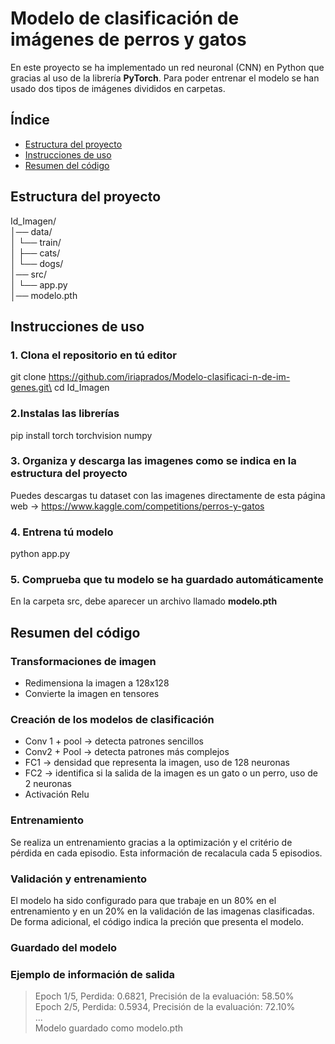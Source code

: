 # Modelo de clasificación de imágenes de perros y gatos 

En este proyecto se ha implementado un red neuronal (CNN) en Python que gracias al uso de la librería **PyTorch**. Para poder entrenar el modelo se han usado dos tipos de imágenes divididos en carpetas.

## Índice
 * [Estructura del proyecto](#Estructura-del-proyecto)
 * [Instrucciones de uso](#Instrucciones-de-uso)
 * [Resumen del código](#Resumen-del-código)


## Estructura del proyecto 

Id_Imagen/\
│── data/\
│   └── train/\
│       ├── cats/\
│       └── dogs/\
│── src/\
│   └── app.py\
│── modelo.pth

## Instrucciones de uso 

### 1. Clona el repositorio en tú editor
git clone https://github.com/iriaprados/Modelo-clasificaci-n-de-im-genes.git\
cd Id_Imagen

### 2.Instalas las librerías
pip install torch torchvision numpy

### 3. Organiza y descarga las imagenes como se indica en la estructura del proyecto
Puedes descargas tu dataset con las imagenes directamente de esta página web → https://www.kaggle.com/competitions/perros-y-gatos
 
### 4. Entrena tú modelo 
python app.py

### 5. Comprueba que tu modelo se ha guardado automáticamente
En la carpeta src, debe aparecer un archivo llamado **modelo.pth**

## Resumen del código

### Transformaciones de imagen
* Redimensiona la imagen a 128x128
* Convierte la imagen en tensores

### Creación de los modelos de clasificación 
* Conv 1 + pool → detecta patrones sencillos
* Conv2 + Pool → detecta patrones más complejos
* FC1 → densidad que representa la imagen, uso de 128 neuronas
* FC2 → identifica si la salida de la imagen es un gato o un perro, uso de 2 neuronas
* Activación Relu

### Entrenamiento 
Se realiza un entrenamiento gracias a la optimización y el critério de pérdida en cada episodio. Esta información de recalacula cada 5 episodios. 

### Validación y entrenamiento
El modelo ha sido configurado para que trabaje en un 80% en el entrenamiento y en un 20% en la validación de las imagenas clasificadas. De forma adicional, el código indica la preción que presenta el modelo. 

### Guardado del modelo 

### Ejemplo de información de salida 
> Epoch 1/5, Perdida: 0.6821, Precisión de la evaluación: 58.50% \
Epoch 2/5, Perdida: 0.5934, Precisión de la evaluación: 72.10% \
...\
Modelo guardado como modelo.pth






